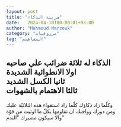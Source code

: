 ```yaml
---
layout: post
title: "ضريبة الذكاء"
date:   2024-04-10T00:00:01+03:00
author: "Mahmoud Marzouk"
category: "مرزوقيات"
tag: "المفاهيم"
---
```



الذكاء له ثلاثة ضرائب علي صاحبه  
اولا الانطوائية الشديدة  
ثانيا الكسل الشديد  
ثالثا الاهتمام بالشهوات  
-  
وكلّما زاد ذكاؤك كلّما زاد استقواء هذه الثلاثيّة
عليك  
ومن دورك وواجبك ان تقاومها بكلّ ما اوتيت من قوّة  
والا سيكون مصيرك "الندم"
